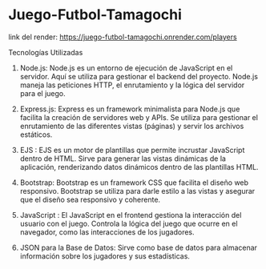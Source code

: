 # Juego-Futbol-Tamagochi

link del render: https://juego-futbol-tamagochi.onrender.com/players

Tecnologías Utilizadas
1. Node.js:
Node.js es un entorno de ejecución de JavaScript en el servidor. Aquí se utiliza para gestionar el backend del proyecto.
Node.js maneja las peticiones HTTP, el enrutamiento y la lógica del servidor para el juego.


3. Express.js:
Express es un framework minimalista para Node.js que facilita la creación de servidores web y APIs.
Se utiliza para gestionar el enrutamiento de las diferentes vistas (páginas) y servir los archivos estáticos.


4. EJS :
EJS es un motor de plantillas que permite incrustar JavaScript dentro de HTML.
Sirve para generar las vistas dinámicas de la aplicación, renderizando datos dinámicos dentro de las plantillas HTML.


5. Bootstrap:
Bootstrap es un framework CSS que facilita el diseño web responsivo.
Bootstrap se utiliza para darle estilo a las vistas y asegurar que el diseño sea responsivo y coherente.


7. JavaScript :
El JavaScript en el frontend gestiona la interacción del usuario con el juego.
Controla la lógica del juego que ocurre en el navegador, como las interacciones de los jugadores.


9. JSON para la Base de Datos:
Sirve como base de datos para almacenar información sobre los jugadores y sus estadísticas.
